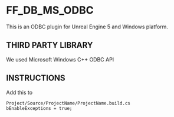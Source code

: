# FF_DB_MS_ODBC
This is an ODBC plugin for Unreal Engine 5 and Windows platform.

## THIRD PARTY LIBRARY
We used Microsoft Windows C++ ODBC API

## INSTRUCTIONS
Add this to 
```
Project/Source/ProjectName/ProjectName.build.cs
bEnableExceptions = true;
```
